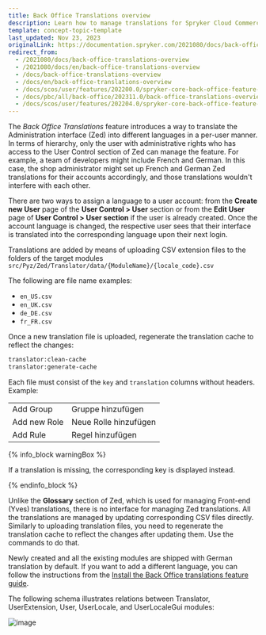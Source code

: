 ```yaml
---
title: Back Office Translations overview
description: Learn how to manage translations for Spryker Cloud Commerce OS Back Office, enabling seamless localization and improved global usability for back-office users.
template: concept-topic-template
last_updated: Nov 23, 2023
originalLink: https://documentation.spryker.com/2021080/docs/back-office-translations-overview
redirect_from:
  - /2021080/docs/back-office-translations-overview
  - /2021080/docs/en/back-office-translations-overview
  - /docs/back-office-translations-overview
  - /docs/en/back-office-translations-overview
  - /docs/scos/user/features/202200.0/spryker-core-back-office-feature-overview/back-office-translations-overview.html
  - /docs/pbc/all/back-office/202311.0/back-office-translations-overview.html
  - /docs/scos/user/features/202204.0/spryker-core-back-office-feature-overview/back-office-translations-overview.html
---
```


The *Back Office Translations* feature introduces a way to translate the Administration interface (Zed) into different languages in a per-user manner. In terms of hierarchy, only the user with administrative rights who has access to the User Control section of Zed can manage the feature. For example, a team of developers might include French and German. In this case, the shop administrator might set up French and German Zed translations for their accounts accordingly, and those translations wouldn't interfere with each other.

There are two ways to assign a language to a user account: from the **Create new User** page of the **User Control&nbsp;<span aria-label="and then">></span> User** section or from the **Edit User** page of **User Control&nbsp;<span aria-label="and then">></span> User section** if the user is already created. Once the account language is changed, the respective user sees that their interface is translated into the corresponding language upon their next login.

Translations are added by means of uploading CSV extension files to the folders of the target modules `src/Pyz/Zed/Translator/data/{ModuleName}/{locale_code}.csv`

The following are file name examples:

- `en_US.csv`
- `en_UK.csv`
- `de_DE.csv`
- `fr_FR.csv`

Once a new translation file is uploaded, regenerate the translation cache to reflect the changes:

```bash
translator:clean-cache
translator:generate-cache
```

Each file must consist of the `key` and `translation` columns without headers. Example:


|  |  |
| --- | --- |
| Add Group | Gruppe hinzufügen |
| Add new Role | Neue Rolle hinzufügen |
| Add Rule | Regel hinzufügen |

{% info_block warningBox %}

If a translation is missing, the corresponding key is displayed instead.

{% endinfo_block %}

Unlike the **Glossary** section of Zed, which is used for managing Front-end (Yves) translations, there is no interface for managing Zed translations. All the translations are managed by updating corresponding CSV files directly. Similarly to uploading translation files, you need to regenerate the translation cache to reflect the changes after updating them. Use the commands to do that.

Newly created and all the existing modules are shipped with German translation by default. If you want to add a different language, you can follow the instructions from the [Install the Back Office translations feature guide](/docs/pbc/all/identity-access-management/latest/install-and-upgrade/install-the-spryker-core-back-office-feature.html).

The following schema illustrates relations between Translator, UserExtension, User, UserLocale, and UserLocaleGui modules:

![image](https://spryker.s3.eu-central-1.amazonaws.com/docs/Features/Back+Office/Back+Office+Translations/Back+Office+Translations+Feature+Overview/module-diagram.png)
